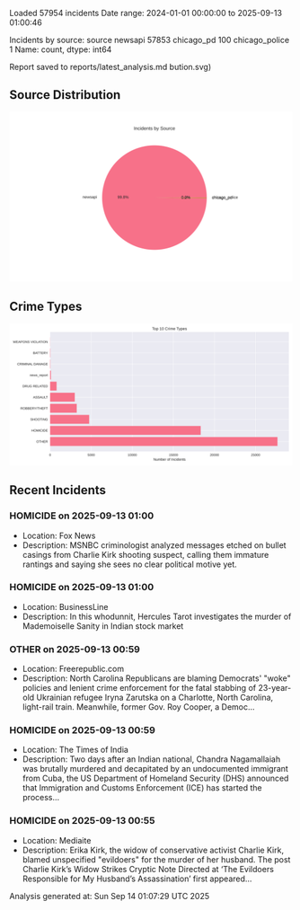 
Loaded 57954 incidents
Date range: 2024-01-01 00:00:00 to 2025-09-13 01:00:46

Incidents by source:
source
newsapi           57853
chicago_pd          100
chicago_police        1
Name: count, dtype: int64

Report saved to reports/latest_analysis.md
bution.svg)

## Source Distribution
![Source Distribution](images/source_distribution.svg)

## Crime Types
![Crime Types](images/crime_types.svg)

## Recent Incidents

### HOMICIDE on 2025-09-13 01:00
- Location: Fox News
- Description: MSNBC criminologist analyzed messages etched on bullet casings from Charlie Kirk shooting suspect, calling them immature rantings and saying she sees no clear political motive yet.


### HOMICIDE on 2025-09-13 01:00
- Location: BusinessLine
- Description: In this whodunnit, Hercules Tarot investigates the murder of Mademoiselle Sanity in Indian stock market


### OTHER on 2025-09-13 00:59
- Location: Freerepublic.com
- Description: North Carolina Republicans are blaming Democrats' "woke" policies and lenient crime enforcement for the fatal stabbing of 23-year-old Ukrainian refugee Iryna Zarutska on a Charlotte, North Carolina, light-rail train. Meanwhile, former Gov. Roy Cooper, a Democ…


### HOMICIDE on 2025-09-13 00:59
- Location: The Times of India
- Description: Two days after an Indian national, Chandra Nagamallaiah was brutally murdered and decapitated by an undocumented immigrant from Cuba, the US Department of Homeland Security (DHS) announced that Immigration and Customs Enforcement (ICE) has started the process…


### HOMICIDE on 2025-09-13 00:55
- Location: Mediaite
- Description: Erika Kirk, the widow of conservative activist Charlie Kirk, blamed unspecified "evildoers" for the murder of her husband.
The post Charlie Kirk’s Widow Strikes Cryptic Note Directed at ‘The Evildoers Responsible for My Husband’s Assassination’ first appeared…

Analysis generated at: Sun Sep 14 01:07:29 UTC 2025
